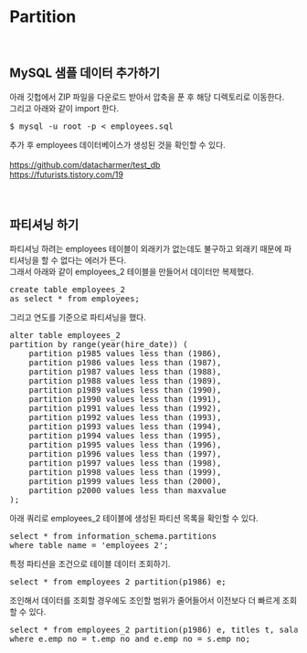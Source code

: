 # Partition
<br/>

## MySQL 샘플 데이터 추가하기

아래 깃헙에서 ZIP 파일을 다운로드 받아서 압축을 푼 후 해당 디렉토리로 이동한다. <br/>
그리고 아래와 같이 import 한다.<br/>
<pre>
$ mysql -u root -p < employees.sql
</pre>
추가 후 employees 데이터베이스가 생성된 것을 확인할 수 있다.<br/>
<br/>
https://github.com/datacharmer/test_db <br/>
https://futurists.tistory.com/19 <br/>
<br/><br/>

## 파티셔닝 하기

파티셔닝 하려는 employees 테이블이 외래키가 없는데도 불구하고 외래키 때문에 파티셔닝을 할 수 없다는 에러가 뜬다.<br/>
그래서 아래와 같이 employees_2 테이블을 만들어서 데이터만 복제했다.<br/>
<pre>
create table employees_2
as select * from employees;
</pre>
그리고 연도를 기준으로 파티셔닝을 했다.<br/>
<pre>
alter table employees_2
partition by range(year(hire_date)) (
	partition p1985 values less than (1986),
	partition p1986 values less than (1987),
	partition p1987 values less than (1988),
	partition p1988 values less than (1989),
	partition p1989 values less than (1990),
	partition p1990 values less than (1991),
	partition p1991 values less than (1992),
	partition p1992 values less than (1993),
	partition p1993 values less than (1994),
	partition p1994 values less than (1995),
	partition p1995 values less than (1996),
	partition p1996 values less than (1997),
	partition p1997 values less than (1998),
	partition p1998 values less than (1999),
	partition p1999 values less than (2000),
	partition p2000 values less than maxvalue
);
</pre>
아래 쿼리로 employees_2 테이블에 생성된 파티션 목록을 확인할 수 있다.<br/>
<pre>
select * from information_schema.partitions
where table_name = 'employees_2';
</pre>
특정 파티션을 조건으로 테이블 데이터 조회하기.<br/>
<pre>
select * from employees_2 partition(p1986) e;
</pre>
조인해서 데이터를 조회할 경우에도 조인할 범위가 줄어들어서 이전보다 더 빠르게 조회할 수 있다.<br/>
<pre>
select * from employees_2 partition(p1986) e, titles t, salaries s
where e.emp_no = t.emp_no and e.emp_no = s.emp_no;
</pre>

<br/><br/>
